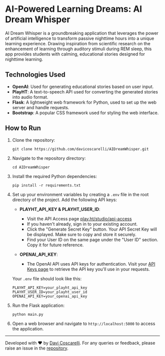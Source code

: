 # AI-Powered Learning Dreams: AI Dream Whisper

AI Dream Whisper is a groundbreaking application that leverages the power of artificial intelligence to transform passive nighttime hours into a unique learning experience. Drawing inspiration from scientific research on the enhancement of learning through auditory stimuli during REM sleep, this app provides students with calming, educational stories designed for nighttime learning.


## Technologies Used

- **OpenAI**: Used for generating educational stories based on user input.
- **PlayHT**: A text-to-speech API used for converting the generated stories into audio format.
- **Flask**: A lightweight web framework for Python, used to set up the web server and handle requests.
- **Bootstrap**: A popular CSS framework used for styling the web interface.


## How to Run

1. Clone the repository:
   ```
   git clone https://github.com/davicoscarelli/AIDreamWhisper.git
   ```

2. Navigate to the repository directory:
   ```
   cd AIDreamWhisper
   ```

3. Install the required Python dependencies:
   ```
   pip install -r requirements.txt
   ```

4. Set up your environment variables by creating a `.env` file in the root directory of the project. Add the following API keys:

   - **PLAYHT_API_KEY & PLAYHT_USER_ID**:
     - Visit the API Access page [play.ht/studio/api-access](https://play.ht/studio/api-access)
     - If you haven't already, sign in to your existing account.
     - Click the "Generate Secret Key" button. Your API Secret Key will be displayed. Make sure to copy and store it securely.
     - Find your User ID on the same page under the "User ID" section. Copy it for future reference.

   - **OPENAI_API_KEY**:
     - The OpenAI API uses API keys for authentication. Visit your [API Keys page](https://platform.openai.com/account/api-keys) to retrieve the API key you'll use in your requests.

   Your `.env` file should look like this:
   ```
   PLAYHT_API_KEY=your_playht_api_key
   PLAYHT_USER_ID=your_playht_user_id
   OPENAI_API_KEY=your_openai_api_key
   ```

5. Run the Flask application:
   ```
   python main.py
   ```

6. Open a web browser and navigate to `http://localhost:5000` to access the application.


---

Developed with ❤️ by [Davi Coscarelli](https://github.com/davicoscarelli). For any queries or feedback, please raise an issue in the [repository](https://github.com/davicoscarelli/AIDreamWhisper/issues).



